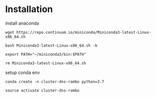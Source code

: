 # Installation

install anaconda
```
wget https://repo.continuum.io/miniconda/Miniconda3-latest-Linux-x86_64.sh

bash Miniconda3-latest-Linux-x86_64.sh -b

export PATH="~/miniconda3/bin:$PATH"

rm Miniconda3-latest-Linux-x86_64.sh
```

setup conda env
```
conda create -n cluster-dns-rambo python=3.7

source activate cluster-dns-rambo
```
